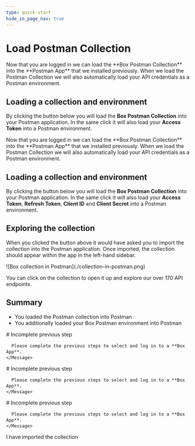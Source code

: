 ```yaml
---
type: quick-start
hide_in_page_nav: true
---
```


<!-- alex disable postman-postwoman -->

# Load Postman Collection

<LoggedIn>
  Now that you are logged in we can load the **Box Postman Collection** into the
  **Postman App** that we installed previously. When we load the Postman
  Collection we will also automatically load your API credentials as a Postman
  environment.

  ## Loading a collection and environment

  By clicking the button below you will load the **Box Postman
  Collection** into your Postman application. In the same click it will also
  load your **Access Token** into a Postman environment.

  <Trigger option='postman_collection_downloaded' value='true'>
    <Postman id='87493998b8bbe053a8f9' />
  </Trigger>
</LoggedIn>

<LoggedIn id='postman_credentials'>
  Now that you are logged in we can load the **Box Postman Collection** into the
  **Postman App** that we installed previously. When we load the Postman
  Collection we will also automatically load your API credentials as a Postman
  environment.

  ## Loading a collection and environment

  By clicking the button below you will load the **Box Postman
  Collection** into your Postman application. In the same click it will also
  load your **Access Token**, **Refresh Token**, **Client ID** and **Client
  Secret** into a Postman environment.

  <Trigger option='postman_collection_downloaded' value='true'>
    <Postman id='87493998b8bbe053a8f9' env='postman_credentials' />
  </Trigger>
</LoggedIn>

<Choice option='postman_collection_downloaded' value='true' color='none'>

## Exploring the collection

When you clicked the button above it would have asked you to import the
collection into the Postman application. Once imported, the collection should
appear within the app in the left-hand sidebar.

<ImageFrame border center shadow>
  ![Box collection in Postman](./collection-in-postman.png)
</ImageFrame>

You can click on the collection to open it up and explore our over 170 API
endpoints.

## Summary

* You loaded the Postman collection into Postman
* You additionally loaded your Box Postman environment into Postman

</Choice>

<Choice option='postman.app_type' value='use_box' color='none'>
  <LoggedIn reverse>
    <Message danger>
      # Incomplete previous step

      Please complete the previous steps to select and log in to a **Box App**.
    </Message>
  </LoggedIn>
</Choice>

<Choice option='postman.app_type' value='use_own' color='none'>
  <LoggedIn id='postman_credentials' reverse>
    <Message danger>
      # Incomplete previous step

      Please complete the previous steps to select and log in to a **Box App**.
    </Message>
  </LoggedIn>
</Choice>

<Choice option='postman.app_type' unset color='none'>
  <LoggedIn id='postman_credentials' reverse>
    <Message danger>
      # Incomplete previous step

      Please complete the previous steps to select and log in to a **Box App**.
    </Message>
  </LoggedIn>
</Choice>

<Observe option='postman_collection_downloaded' value='true'>
  <Next>I have imported the collection</Next>
</Observe>